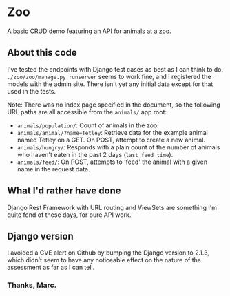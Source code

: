 # Zoo
A basic CRUD demo featuring an API for animals at a zoo.

## About this code
I've tested the endpoints with Django test cases as best as I can think to do.
`./zoo/zoo/manage.py runserver` seems to work fine, and I registered the models with the admin site. There isn't yet any initial data except for that used in the tests.

Note: There was no index page specified in the document, so the following URL paths are all accessible from the `animals/` app root:

* `animals/population/`: Count of animals in the zoo.
* `animals/animal/?name=Tetley`: Retrieve data for the example animal named Tetley on a GET. On POST, attempt to create a new animal.
* `animals/hungry/`: Responds with a plain count of the number of animals who haven't eaten in the past 2 days (`last_feed_time`).
* `animals/feed/`: On POST, attempts to 'feed' the animal with a given name in the request data.

## What I'd rather have done
Django Rest Framework with URL routing and ViewSets are something I'm quite fond of these days, for pure API work.

## Django version
I avoided a CVE alert on Github by bumping the Django version to 2.1.3, which didn't seem to have any noticeable effect on the nature of the assessment as far as I can tell.


### Thanks, Marc.
